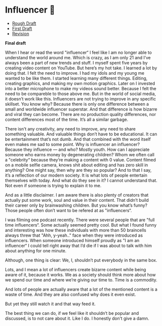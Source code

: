 # Influencer 🦃

- [Rough Draft](rough-draft.md)
- [First Draft](first-draft.md)
- [Revision](revision.md)

**Final draft**

When I hear or read the word "influencer“ I feel like I am no longer able to understand the world around me. Which is crazy, as I am only 21 and I’ve always been a part of new trends and stuff. I myself spent five years by creating video content on YouTube. But here’s my hot take. I learned a lot by doing that. I felt the need to improve. I had my idols and my young me wanted to be like them. I started learning many different things. Editing, creating graphics,  and making my own motion graphics. Later on I invested into a better microphone to make my videos sound better. Because I felt the need to be compareble to those above me. But in the world of social media, it doesn’t work like this. Influencers are not trying to improve in any specific skillset. You know why? Because there is only one difference between a small and worldwide influencer superstar. And that difference is how bizarre and viral they can become. There are no production quality differences, nor content differences most of the time. It’s all a similar garbage. 

There isn't any creativity, any need to improve, any need to share something valuable. And valuable things don’t have to be educational. It can be entertainment that’s not dumb. And that combined with the word itself even makes me sad to some point. Why is influencer an influencer? Because they influence — and who? Mostly youth. How can I appreciate someone who earns money by degenerating children? Whom we often call a "celebrity“ because they’re making a content with 0 value. Content filmed on a mobile selfie camera, knows shit about editing and has zero skill in anything? One might say, then why are they so popular? And to that I say, it’s a reflection of our modern society. It is what lots of people entertain themselves with today. And what do they see in it? I cannot understand that. Not even if someone is trying to explain it to me. 

And as a little disclaimer. I am aware there is also plenty of creators that actually put some work, soul and value in their content. That didn’t build their career only by brainwashing children. But you know what’s funny? Those people often don’t want to be refered at as "influencers“.

I was filming one podcast recently. There were several people that are "full time influencers“. Some actually seemed pretty cool. But what I found funny and interesting was how these individuals with more than 50 braincells always threw that "Ahh, y-yeah.." face when they were introduced as influencers. When someone introduced himself proudly as "I am an influencer“ I could tell right away that I’d die if I was about to talk with him about anything for one minute. 

Although, one thing is clear: We, I, shouldn’t put everybody in the same box.

Lots, and I mean a lot of influencers create bizarre content while being aware of it, because it works.
We as a society should think more about how we spend our time and where we’re giving our time to. Time is a commodity. 

And lots of people are actually aware that a lot of the mentioned content is a waste of time. And they are also confused why does it even exist.

But yet they still watch it and that way feed it.

The best thing we can do, if we feel like it shouldn’t be popular and discussed, is to not care about it. Like I do. I honestly don't give a damn.
